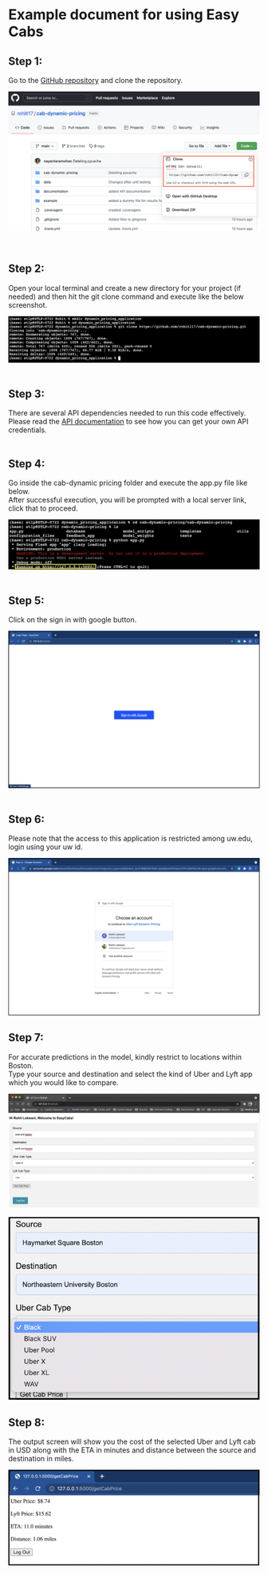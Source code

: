 # Example document for using Easy Cabs 

## Step 1: 
Go to the [GitHub repository](https://github.com/rohitl17/cab-dynamic-pricing) and clone the repository.   

![image1](./screenshots/image1.png)  

<br>

## Step 2:
Open your local terminal and create a new directory for your project (if needed) and then hit the git clone command and execute like the below screenshot.  

![image2](./screenshots/image2.png)    
<br>
 
## Step 3:
There are several API dependencies needed to run this code effectively. Please read the [API documentation](../documentation/api_documentation.pdf) to see how you can get your own API credentials.  
<br>
 
## Step 4:
Go inside the cab-dynamic pricing folder and execute the app.py file like below.   
After successful execution, you will be prompted with a local server link, click that to proceed.   

![image3](./screenshots/image3.png)  
<br>

## Step 5:
Click on the sign in with google button.  

![image4](./screenshots/image4.png)    
 <br>
 
## Step 6:
Please note that the access to this application is restricted among uw.edu, login using your uw id.   

![image5](./screenshots/image5.png)
<br>

## Step 7:
For accurate predictions in the model, kindly restrict to locations within Boston.  
Type your source and destination and select the kind of Uber and Lyft app which you would like to compare.  

![image6](./screenshots/image6.png)   

![image7](./screenshots/image7.png) 
<br>

## Step 8:
The output screen will show you the cost of the selected Uber and Lyft cab in USD along with the ETA in minutes and distance between the source and destination in miles.   

![image8](./screenshots/image8.png)
<br>

